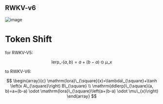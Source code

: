 ## RWKV-v6
![image](https://rwkv.cn/_next/image?url=%2F_next%2Fstatic%2Fmedia%2Frwkv-6-architecture.bb29d2b3.png&w=1200&q=75)
# Token Shift
for RWKV-V5:

$$\mathrm{lerp}\_{\square}(a, b)=a+(b-a) \odot \mu\_{x}$$

to RWKV-V6:

$$
\begin{array}{c}
\mathrm{lora}\_{\square}(x)=\lambda\_{\square}+\tanh \left(x A\_{\square}\right) B\_{\square} \\
\mathrm{ddlerp}\_{\square}(a, b)=a+(b-a) \odot \mathrm{lora}\_{\square}\left(a+(b-a) \odot \mu\_{x}\right)
\end{array}
$$
